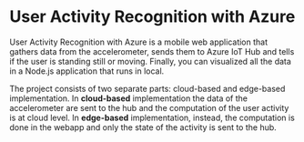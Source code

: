# User Activity Recognition with Azure 
User Activity Recognition with Azure  is a mobile web application that gathers data from the accelerometer, sends them to Azure IoT Hub and tells if the user is standing still or moving. Finally, you can visualized all the data in a Node.js application that runs in local.

The project consists of two separate parts: cloud-based and edge-based implementation. In **cloud-based** implementation the data of the accelerometer are sent to the hub and the computation of the user activity is at cloud level. In **edge-based** implementation, instead, the computation is done in the webapp and only the state of the activity is sent to the hub.
